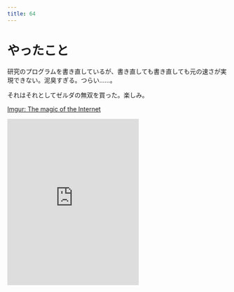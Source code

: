 ```yaml
---
title: 64
---
```


# やったこと

研究のプログラムを書き直しているが、書き直しても書き直しても元の速さが実現できない。泥臭すぎる。つらい……。

それはそれとしてゼルダの無双を買った。楽しみ。

<a href="https://imgur.com/a/Qnhhbp1" class="embedly-card">Imgur: The magic of the Internet</a>

<iframe src="https://open.spotify.com/embed/track/4rwONCzJoFmWY7HYnkw5Sn" width="300" height="380" frameborder="0" allowtransparency="true" allow="encrypted-media"></iframe>
